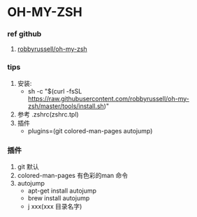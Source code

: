 OH-MY-ZSH
========

### ref github
1. [robbyrussell/oh-my-zsh](https://github.com/robbyrussell/oh-my-zsh)

### tips
1. 安装: 
    - sh -c "$(curl -fsSL https://raw.githubusercontent.com/robbyrussell/oh-my-zsh/master/tools/install.sh)"
2. 参考 .zshrc(zshrc.tpl)
3. 插件 
    - plugins=(git colored-man-pages autojump)


### 插件
1. git 默认
2. colored-man-pages 有色彩的man 命令
3. autojump 
    - apt-get install autojump
    - brew install autojump
    - j xxx(xxx 目录名字)



